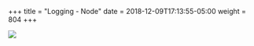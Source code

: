 +++
title = "Logging - Node"
date = 2018-12-09T17:13:55-05:00
weight = 804
+++

![](/images/kubernetes/logging-with-node-agent.png)
 